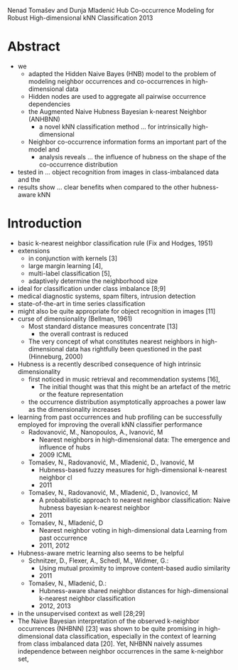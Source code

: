 Nenad Tomašev and Dunja Mladenić
Hub Co-occurrence Modeling for Robust High-dimensional kNN Classification
2013

# Abstract

* we
  * adapted the Hidden Naive Bayes (HNB) model to the problem of modeling
    neighbor occurrences and co-occurrences in high-dimensional data
  * Hidden nodes are used to aggregate all pairwise occurrence dependencies
  * the Augmented Naive Hubness Bayesian k-nearest Neighbor (ANHBNN)
    * a novel kNN classification method ... for intrinsically high-dimensional
  * Neighbor co-occurrence information forms an important part of the model and
    * analysis reveals ... the influence of hubness
      on the shape of the co-occurrence distribution
* tested in ... object recognition from images in class-imbalanced data and the
* results show ... clear benefits when compared to the other hubness-aware kNN

# Introduction

* basic k-nearest neighbor classification rule (Fix and Hodges, 1951)
* extensions
  * in conjunction with kernels [3]
  * large margin learning [4],
  * multi-label classification [5],
  * adaptively determine the neighborhood size
* ideal for classification under class imbalance [8;9]
* medical diagnostic systems, spam filters, intrusion detection
* state-of-the-art in time series classification
* might also be quite appropriate for object recognition in images [11]
* curse of dimensionality (Bellman, 1961)
  * Most standard distance measures concentrate [13]
    * the overall contrast is reduced
  * The very concept of what constitutes nearest neighbors in
    high-dimensional data has rightfully been questioned in the past
    (Hinneburg, 2000)
* Hubness is a recently described consequence of high intrinsic dimensionality
  * first noticed in music retrieval and recommendation systems [16],
    * The initial thought was that this might be an artefact of the metric or
      the feature representation
  * the occurrence distribution asymptotically approaches a power law as the
    dimensionality increases
* learning from past occurrences and hub profiling can be successfully
  employed for improving the overall kNN classifier performance
  * Radovanović, M., Nanopoulos, A., Ivanović, M
    * Nearest neighbors in high-dimensional data:
      The emergence and influence of hubs
    * 2009 ICML
  * Tomašev, N., Radovanović, M., Mladenić, D., Ivanović, M
    * Hubness-based fuzzy measures for high-dimensional k-nearest neighbor cl
    * 2011
  * Tomašev, N., Radovanović, M., Mladenić, D., Ivanovicć, M
    * A probabilistic approach to nearest neighbor classification:
      Naive hubness bayesian k-nearest neighbor
    * 2011
  * Tomašev, N., Mladenić, D
    * Nearest neighbor voting in high-dimensional data
      Learning from past occurrence
    * 2011, 2012
* Hubness-aware metric learning also seems to be helpful
  * Schnitzer, D., Flexer, A., Schedl, M., Widmer, G.:
    * Using mutual proximity to improve content-based audio similarity
    * 2011
  * Tomašev, N., Mladenić, D.:
    * Hubness-aware shared neighbor distances for high-dimensional k-nearest
      neighbor classification
    * 2012, 2013
* in the unsupervised context as well [28;29]
* The Naive Bayesian interpretation of the observed k-neighbor occurrences
  (NHBNN) [23] was shown to be quite promising in high-dimensional data
  classification, especially in the context of learning from class imbalanced
  data [20].  Yet, NHBNN naively assumes independence between neighbor
  occurrences in the same k-neighbor set,
